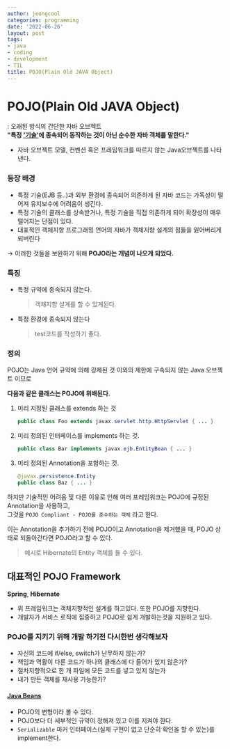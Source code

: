 ```yaml
---
author: jeongcool
categories: programming
date: '2022-06-26'
layout: post
tags:
- java
- coding
- development
- TIL
title: POJO(Plain Old JAVA Object)
---
```


# POJO(Plain Old JAVA Object)
: 오래된 방식의 간단한 자바 오브젝트  
**"특정 <U>'기술'</U>에 종속되어 동작하는 것이 아닌 순수한 자바 객체를 말한다."**
- 자바 오브젝트 모델, 컨벤션 혹은 프레임워크를 따르지 않는 Java오브젝트를 나타낸다.

### 등장 배경  
- 특정 기술(EJB 등..)과 외부 환경에 종속되어 의존하게 된 자바 코드는 가독성이 떨어져 유지보수에 어려움이 생긴다.
- 특정 기술의 클래스를 상속받거나, 특정 기술을 직접 의존하게 되어 확장성이 매우 떨어지는 단점이 있다.
- 대표적인 객체지향 프로그래밍 언어의 자바가 객체지향 설계의 점들을 잃어버리게 되버린다 

&rarr; 이러한 것들을 보완하기 위해 **POJO라는 개념이 나오게 되었다.**

### 특징
- 특정 규약에 종속되지 않는다.
    >객채지향 설계를 할 수 있게된다.
- 특정 환경에 종속되지 않는다
    > test코드를 작성하기 좋다.

### 정의
POJO는 Java 언어 규약에 의해 강제된 것 이외의 제한에 구속되지 않는 Java 오브젝트 이므로   

**다음과 같은 클래스는 POJO에 위배된다.**
1. 미리 지정된 클래스를 extends 하는 것
   ```java
   public class Foo extends javax.servlet.http.HttpServlet { ... }
   ```
2. 미리 정의된 인터페이스를 implements 하는 것.
   ```java
   public class Bar implements javax.ejb.EntityBean { ... }
   ```
3. 미리 정의된 Annotation을 포함하는 것.
   ```java
   @javax.persistence.Entity
   public class Baz { ... }
   ```

하지만 기술적인 어려움 및 다른 이유로 인해 여러 프레임워크는 POJO에 규정된 Annotation을 사용하고,  
그것을 `POJO Compliant - POJO를 준수하는 객체` 라고 한다.

이는 Annotation을 추가하기 전에 POJO이고 Annotation을 제거했을 때, POJO 상태로 되돌아간다면 POJO라고 할 수 있다.
> 예시로 Hibernate의 Entity 객체를 들 수 있다.

## 대표적인 POJO Framework
**Spring**, **Hibernate**  
- 위 프레임워크는 객체지향적인 설계를 하고있다. 또한 POJO를 지향한다.
- 개발자가 서비스 로직에 집중하고 POJO로 쉽게 개발하는것을 지원하고 있다.

### POJO를 지키기 위해 개발 하기전 다시한번 생각해보자
- 자신의 코드에 if/else, switch가 난무하지 않는가?
- 책임과 역활이 다른 코드가 하나의 클래스에 다 들어가 있지 않은가?
- 절차지향적으로 한 개 파일에 모든 코드를 넣고 있지 않는가
- 내가 만든 객체를 재사용 가능한가?

#### [Java Beans](java-beans.md)
- POJO의 변형이라 볼 수 있다.
- POJO보다 더 세부적인 규약이 정해져 있고 이를 지켜야 한다.
- `Serializable` 마커 인터페이스(실제 구현이 없고 단순히 확인을 할 수 있는)를 implement한다.